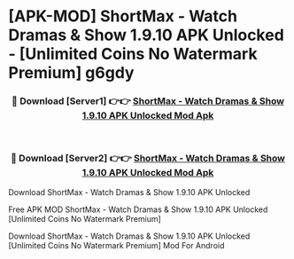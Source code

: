 # [APK-MOD] ShortMax - Watch Dramas & Show 1.9.10 APK Unlocked - [Unlimited Coins No Watermark Premium] g6gdy



<div align="center">
<h3>🔴 Download [Server1] 👉👉 <a href="https://momento.my/?title=ShortMax_-_Watch_Dramas_&_Show_1.9.10_APK_Unlocked">ShortMax - Watch Dramas & Show 1.9.10 APK Unlocked Mod Apk</a></h3><br>

<h3>🔴 Download [Server2] 👉👉 <a href="https://momento.my/?title=ShortMax_-_Watch_Dramas_&_Show_1.9.10_APK_Unlocked">ShortMax - Watch Dramas & Show 1.9.10 APK Unlocked Mod Apk</a></h3>
</div>



Download ShortMax - Watch Dramas & Show 1.9.10 APK Unlocked 

Free APK MOD ShortMax - Watch Dramas & Show 1.9.10 APK Unlocked [Unlimited Coins No Watermark Premium]

Download ShortMax - Watch Dramas & Show 1.9.10 APK Unlocked [Unlimited Coins No Watermark Premium] Mod For Android
